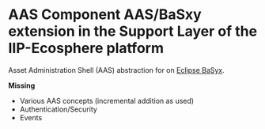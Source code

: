 # AAS Component AAS/BaSxy extension in the Support Layer of the IIP-Ecosphere platform

Asset Administration Shell (AAS) abstraction for on [Eclipse BaSyx](https://www.eclipse.org/basyx/).  

**Missing**
- Various AAS concepts (incremental addition as used)
- Authentication/Security
- Events
